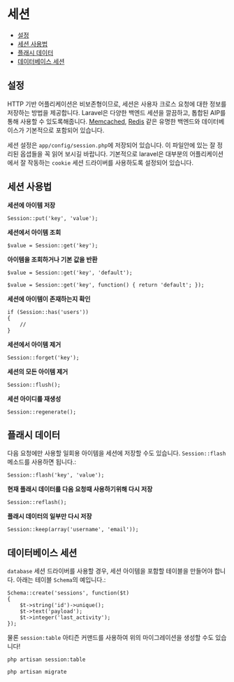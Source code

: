 # 세션

- [설정](#configuration)
- [세션 사용법](#session-usage)
- [플래시 데이터](#flash-data)
- [데이터베이스 세션](#database-sessions)

<a name="configuration"></a>
## 설정

HTTP 기반 어플리케이션은 비보존형이므로, 세션은 사용자 크로스 요청에 대한 정보를 저장하는 방법을 제공합니다. Laravel은 다양한 백엔드 세션을 깔끔하고, 톱합된 AIP를 통해 사용할 수 있도록해줍니다. [Memcached](http://memcached.org), [Redis](http://redis.io) 같은 유명한 백엔드와 데이터베이스가 기본적으로 포함되어 있습니다.

세션 설정은  `app/config/session.php`에 저장되어 있습니다. 이 파일안에 있는 잘 정리된 옵셥들을 꼭 읽어 보시길 바랍니다. 기본적으로 laravel은 대부분의 어플리케이션에서 잘 작동하는 `cookie` 세션 드라이버를 사용하도록 설정되어 있습니다.

<a name="session-usage"></a>
## 세션 사용법

**세션에 아이템 저장**

    Session::put('key', 'value');

**세션에서 아이템 조회**

    $value = Session::get('key');

**아이템을 조회하거나 기본 값을 반환**

	$value = Session::get('key', 'default');

	$value = Session::get('key', function() { return 'default'; });

**세션에 아이템이 존재하는지 확인**

	if (Session::has('users'))
	{
		//
	}

**세션에서 아이템 제거**

	Session::forget('key');

**세션의 모든 아이템 제거**

	Session::flush();

**세션 아이디를 재생성**

	Session::regenerate();

<a name="flash-data"></a>
## 플래시 데이터

다음 요청에만 사용할 일회용 아이템을 세션에 저장할 수도 있습니다. `Session::flash` 메소드를 사용하면 됩니다.:

	Session::flash('key', 'value');

**현재 플래시 데이터를 다음 요청때 사용하기위해 다시 저장**

	Session::reflash();

**플래시 데이터의 일부만 다시 저장**

	Session::keep(array('username', 'email'));

<a name="database-sessions"></a>
## 데이터베이스 세션

`database` 세션 드라이버를 사용할 경우, 세션 아이템을 포함할 테이블을 만들어야 합니다. 아래는 테이블 `Schema`의 예입니다.:

	Schema::create('sessions', function($t)
	{
		$t->string('id')->unique();
		$t->text('payload');
		$t->integer('last_activity');
	});

물론 `session:table` 아티즌 커맨드를 사용하여 위의 마이그레이션을 생성할 수도 있습니다!

	php artisan session:table

	php artisan migrate